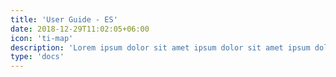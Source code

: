 ```yaml
---
title: 'User Guide - ES'
date: 2018-12-29T11:02:05+06:00
icon: 'ti-map'
description: 'Lorem ipsum dolor sit amet ipsum dolor sit amet ipsum dolor sit amet'
type: 'docs'
---
```

